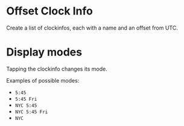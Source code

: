 # Offset Clock Info

Create a list of clockinfos, each with a name and an offset from UTC.

# Display modes

Tapping the clockinfo changes its mode.

Examples of possible modes:
- `5:45`
- `5:45 Fri`
- `NYC 5:45`
- `NYC 5:45 Fri`
- `NYC`
